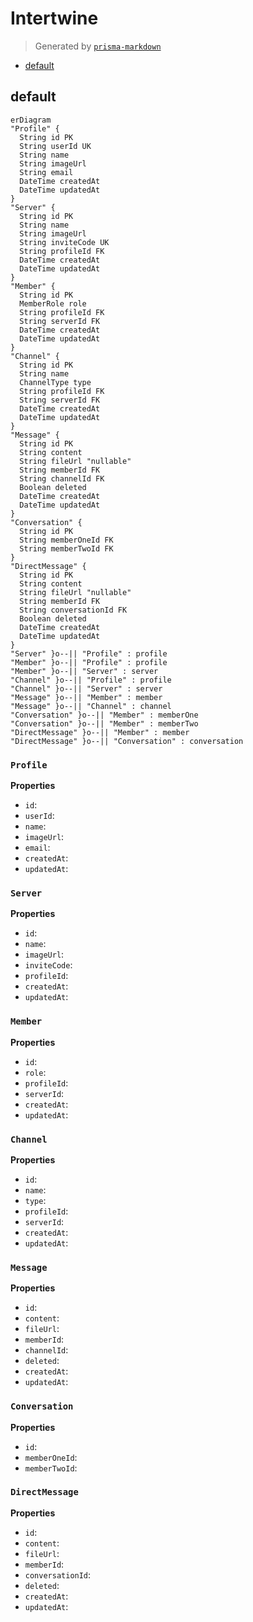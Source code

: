 # Intertwine
> Generated by [`prisma-markdown`](https://github.com/samchon/prisma-markdown)

- [default](#default)

## default
```mermaid
erDiagram
"Profile" {
  String id PK
  String userId UK
  String name
  String imageUrl
  String email
  DateTime createdAt
  DateTime updatedAt
}
"Server" {
  String id PK
  String name
  String imageUrl
  String inviteCode UK
  String profileId FK
  DateTime createdAt
  DateTime updatedAt
}
"Member" {
  String id PK
  MemberRole role
  String profileId FK
  String serverId FK
  DateTime createdAt
  DateTime updatedAt
}
"Channel" {
  String id PK
  String name
  ChannelType type
  String profileId FK
  String serverId FK
  DateTime createdAt
  DateTime updatedAt
}
"Message" {
  String id PK
  String content
  String fileUrl "nullable"
  String memberId FK
  String channelId FK
  Boolean deleted
  DateTime createdAt
  DateTime updatedAt
}
"Conversation" {
  String id PK
  String memberOneId FK
  String memberTwoId FK
}
"DirectMessage" {
  String id PK
  String content
  String fileUrl "nullable"
  String memberId FK
  String conversationId FK
  Boolean deleted
  DateTime createdAt
  DateTime updatedAt
}
"Server" }o--|| "Profile" : profile
"Member" }o--|| "Profile" : profile
"Member" }o--|| "Server" : server
"Channel" }o--|| "Profile" : profile
"Channel" }o--|| "Server" : server
"Message" }o--|| "Member" : member
"Message" }o--|| "Channel" : channel
"Conversation" }o--|| "Member" : memberOne
"Conversation" }o--|| "Member" : memberTwo
"DirectMessage" }o--|| "Member" : member
"DirectMessage" }o--|| "Conversation" : conversation
```

### `Profile`

**Properties**
  - `id`: 
  - `userId`: 
  - `name`: 
  - `imageUrl`: 
  - `email`: 
  - `createdAt`: 
  - `updatedAt`: 

### `Server`

**Properties**
  - `id`: 
  - `name`: 
  - `imageUrl`: 
  - `inviteCode`: 
  - `profileId`: 
  - `createdAt`: 
  - `updatedAt`: 

### `Member`

**Properties**
  - `id`: 
  - `role`: 
  - `profileId`: 
  - `serverId`: 
  - `createdAt`: 
  - `updatedAt`: 

### `Channel`

**Properties**
  - `id`: 
  - `name`: 
  - `type`: 
  - `profileId`: 
  - `serverId`: 
  - `createdAt`: 
  - `updatedAt`: 

### `Message`

**Properties**
  - `id`: 
  - `content`: 
  - `fileUrl`: 
  - `memberId`: 
  - `channelId`: 
  - `deleted`: 
  - `createdAt`: 
  - `updatedAt`: 

### `Conversation`

**Properties**
  - `id`: 
  - `memberOneId`: 
  - `memberTwoId`: 

### `DirectMessage`

**Properties**
  - `id`: 
  - `content`: 
  - `fileUrl`: 
  - `memberId`: 
  - `conversationId`: 
  - `deleted`: 
  - `createdAt`: 
  - `updatedAt`: 